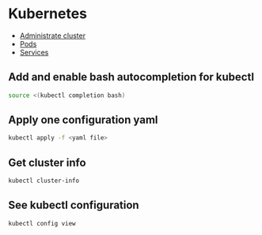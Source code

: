 # Kubernetes

- [Administrate cluster](./admin.md)
- [Pods](./pod.md)
- [Services](./svc.md)

## Add and enable bash autocompletion for kubectl

```bash
source <(kubectl completion bash)
```

## Apply one configuration yaml

```bash
kubectl apply -f <yaml file>
```

## Get cluster info

```bash
kubectl cluster-info
```

## See kubectl configuration

```bash
kubectl config view
```
